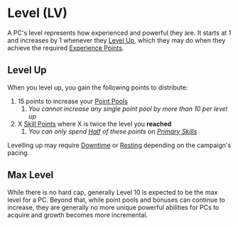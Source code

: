 # Level (LV)

A PC's level represents how experienced and powerful they are. It starts at 1 and increases by 1 whenever they [Level Up](#Level%20Up), which they may do when they achieve the required [Experience Points](Experience%20Points.md).

## Level Up

When you level up, you gain the following points to distribute:

1. 15 points to increase your [Point Pools](../Point%20Pools/Point%20Pools.md)
	1. *You cannot increase any single point pool by more than 10 per level up*
2. X [Skill Points](../Skills/Skills.md#Skill%20Points) where X is twice the level you **reached**
	1. *You can only spend [Half](../../Game%20Procedures/Core%20Procedures/Half.md) of these points on [Primary Skills](../Skills/Skills.md#Primary%20Skills)*

Levelling up may require [Downtime](../../Game%20Procedures/Exploration/Downtime.md) or [Resting](../../Game%20Procedures/Core%20Procedures/Resting.md) depending on the campaign's pacing.

## Max Level

While there is no hard cap, generally Level 10 is expected to be the max level for a PC. Beyond that, while point pools and bonuses can continue to increase, they are generally no more unique powerful abilities for PCs to acquire and growth becomes more incremental.
